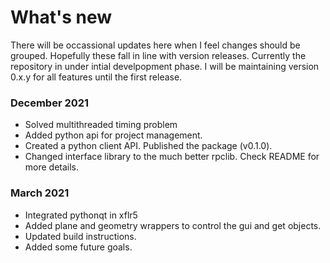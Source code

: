 # What's new
There will be occassional updates here when I feel changes should be grouped. Hopefully these fall in line with version releases.
Currently the repository in under intial develpopment phase. I will be maintaining version 0.x.y for all features until the first release.

### December 2021
- Solved multithreaded timing problem
- Added python api for project management.
- Created a python client API. Published the package (v0.1.0).
- Changed interface library to the much better rpclib. Check README for more details.


### March 2021
- Integrated pythonqt in xflr5
- Added plane and geometry wrappers to control the gui and get objects.
- Updated build instructions.
- Added some future goals.
